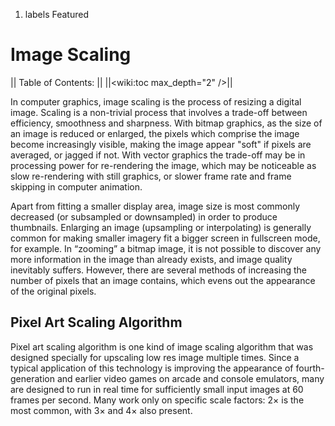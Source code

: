 1.  labels Featured

# Image Scaling

|| Table of Contents: || ||<wiki:toc max_depth="2" />||

In computer graphics, image scaling is the process of resizing a digital
image. Scaling is a non-trivial process that involves a trade-off
between efficiency, smoothness and sharpness. With bitmap graphics, as
the size of an image is reduced or enlarged, the pixels which comprise
the image become increasingly visible, making the image appear "soft" if
pixels are averaged, or jagged if not. With vector graphics the
trade-off may be in processing power for re-rendering the image, which
may be noticeable as slow re-rendering with still graphics, or slower
frame rate and frame skipping in computer animation.

Apart from fitting a smaller display area, image size is most commonly
decreased (or subsampled or downsampled) in order to produce thumbnails.
Enlarging an image (upsampling or interpolating) is generally common for
making smaller imagery fit a bigger screen in fullscreen mode, for
example. In “zooming” a bitmap image, it is not possible to discover any
more information in the image than already exists, and image quality
inevitably suffers. However, there are several methods of increasing the
number of pixels that an image contains, which evens out the appearance
of the original pixels.

## Pixel Art Scaling Algorithm

Pixel art scaling algorithm is one kind of image scaling algorithm that
was designed specially for upscaling low res image multiple times. Since
a typical application of this technology is improving the appearance of
fourth-generation and earlier video games on arcade and console
emulators, many are designed to run in real time for sufficiently small
input images at 60 frames per second. Many work only on specific scale
factors: 2× is the most common, with 3× and 4× also present.
